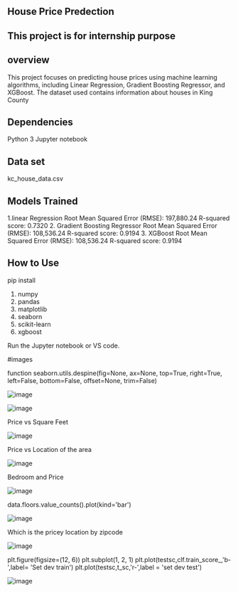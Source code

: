 ## House Price Predection
## This project is for internship purpose 
## overview

This project focuses on predicting house prices using machine learning algorithms, including Linear Regression, Gradient Boosting Regressor, and XGBoost. The dataset used contains information about houses in King County
## Dependencies

Python 3
Jupyter notebook

## Data set

kc_house_data.csv
## Models Trained

1.linear Regression
Root Mean Squared Error (RMSE): 197,880.24
R-squared score: 0.7320
2. Gradient Boosting Regressor
Root Mean Squared Error (RMSE): 108,536.24
R-squared score: 0.9194
3. XGBoost
Root Mean Squared Error (RMSE): 108,536.24
R-squared score: 0.9194
## How to Use

pip install
1. numpy
2. pandas
3. matplotlib
4. seaborn 
5. scikit-learn
6. xgboost

Run the Jupyter notebook or VS code.

#images

function seaborn.utils.despine(fig=None, ax=None, top=True, right=True, left=False, bottom=False, offset=None, trim=False)

![image](https://github.com/dineshmaruth/HouseSales/assets/136602882/c96fd5b5-476e-4de6-9c73-e5fc845f3447)

![image](https://github.com/dineshmaruth/HouseSales/assets/136602882/71d3f134-eaf4-4696-ad04-ce863d6cf8ef)

Price vs Square Feet

![image](https://github.com/dineshmaruth/HouseSales/assets/136602882/2e1ff52c-5a98-4b73-b312-90215491be35)

Price vs Location of the area

![image](https://github.com/dineshmaruth/HouseSales/assets/136602882/27737159-84f5-410a-ac94-f5d3eb7b68ac)


Bedroom and Price

![image](https://github.com/dineshmaruth/HouseSales/assets/136602882/84d3785d-903f-4d9b-817e-9d774c2da51f)

data.floors.value_counts().plot(kind='bar')

![image](https://github.com/dineshmaruth/HouseSales/assets/136602882/54e4d1a0-492a-4735-9a4e-4bc4eecca9e6)

Which is the pricey location by zipcode

![image](https://github.com/dineshmaruth/HouseSales/assets/136602882/a83ee45a-f3f4-4c53-939c-a4eb641a2969)

plt.figure(figsize=(12, 6))
plt.subplot(1, 2, 1)
plt.plot(testsc,clf.train_score_,'b-',label= 'Set dev train')
plt.plot(testsc,t_sc,'r-',label = 'set dev test')

![image](https://github.com/dineshmaruth/HouseSales/assets/136602882/9870aec4-522e-4724-992b-1ee9efe00a1d)

